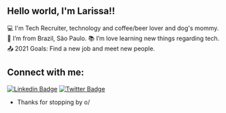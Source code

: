 ## Hello world, I'm Larissa!! 

:computer: I'm Tech Recruiter, technology and coffee/beer lover and dog's mommy.
:house_with_garden: I’m from Brazil, São Paulo.
:books: I’m love learning new things regarding tech.
:outbox_tray: 2021 Goals: Find a new job and meet new people.

## Connect with me:
[![Linkedin Badge](https://img.shields.io/badge/-LinkedIn-blue?style=flat-square&logo=Linkedin&logoColor=white&link=LINK_LINKEDIN)](https://www.linkedin.com/in/larissarrsouza/)
[![Twitter Badge](https://img.shields.io/badge/Twitter-1DA1F2?style=for-the-badge&logo=twitter&logoColor=white&link=LINK_TWITTER)](https://twitter.com/larirrsouza/)

- Thanks for stopping by o/

<!---
larirrsouza/larirrsouza is a ✨ special ✨ repository because its `README.md` (this file) appears on your GitHub profile.
You can click the Preview link to take a look at your changes.
--->
